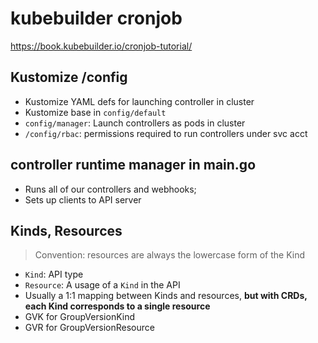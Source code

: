 # kubebuilder cronjob
https://book.kubebuilder.io/cronjob-tutorial/

## Kustomize /config
- Kustomize YAML defs for launching controller in cluster
- Kustomize base in `config/default`
- `config/manager`: Launch controllers as pods in cluster
- `/config/rbac`: permissions required to run controllers under svc acct

## controller runtime manager in main.go
- Runs all of our controllers and webhooks;
- Sets up clients to API server

## Kinds, Resources
> Convention: resources are always the lowercase form of the Kind

- `Kind`: API type
- `Resource`: A usage of a `Kind` in the API
- Usually a 1:1 mapping between Kinds and resources, **but with CRDs, each Kind corresponds to a single resource**
- GVK for GroupVersionKind
- GVR for GroupVersionResource
